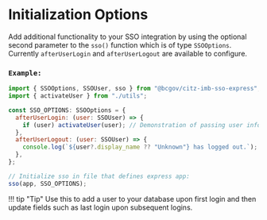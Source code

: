 # Initialization Options

Add additional functionality to your SSO integration by using the optional second parameter to the `sso()` function which is of type `SSOOptions`.  
Currently `afterUserLogin` and `afterUserLogout` are available to configure. 

### `Example:`

```JavaScript
import { SSOOptions, SSOUser, sso } from "@bcgov/citz-imb-sso-express";
import { activateUser } from "./utils";

const SSO_OPTIONS: SSOOptions = {
  afterUserLogin: (user: SSOUser) => {
    if (user) activateUser(user); // Demonstration of passing user info to a custom function.
  },
  afterUserLogout: (user: SSOUser) => {
    console.log(`${user?.display_name ?? "Unknown"} has logged out.`);
  },
};

// Initialize sso in file that defines express app:
sso(app, SSO_OPTIONS);
```

!!! tip "Tip"
    Use this to add a user to your database upon first login and then update fields such as last login upon subsequent logins.

